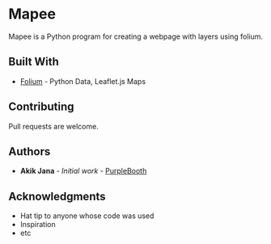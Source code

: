 # Mapee

Mapee is a Python program for creating  a webpage with layers using folium.


## Built With

* [Folium](https://github.com/python-visualization/folium/) - Python Data, Leaflet.js Maps


## Contributing
Pull requests are welcome. 

## Authors

* **Akik Jana** - *Initial work* - [PurpleBooth](https://github.com/AkikJana)

## Acknowledgments

* Hat tip to anyone whose code was used
* Inspiration
* etc
